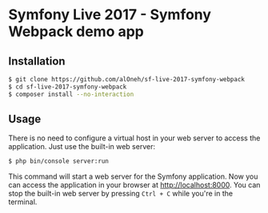 Symfony Live 2017 - Symfony Webpack demo app
===========================================

Installation
------------

```bash
$ git clone https://github.com/alOneh/sf-live-2017-symfony-webpack
$ cd sf-live-2017-symfony-webpack
$ composer install --no-interaction
```

Usage
-----

There is no need to configure a virtual host in your web server to access the application.
Just use the built-in web server:

```bash
$ php bin/console server:run
```

This command will start a web server for the Symfony application. Now you can
access the application in your browser at <http://localhost:8000>. You can
stop the built-in web server by pressing `Ctrl + C` while you're in the
terminal.
